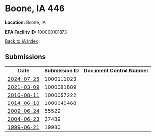 # Boone, IA 446

**Location:** Boone, IA

**EPA Facility ID:** 100000101873

[Back to IA Index](../../index.md)

## Submissions

| Date | Submission ID | Document Control Number |
|------|--------------|-------------------------|
| [2024-07-25](submissions/1000111023.md) | 1000111023 |  |
| [2021-03-09](submissions/1000091889.md) | 1000091889 |  |
| [2016-08-11](submissions/1000057222.md) | 1000057222 |  |
| [2014-06-18](submissions/1000040468.md) | 1000040468 |  |
| [2009-06-24](submissions/55529.md) | 55529 |  |
| [2004-06-23](submissions/37439.md) | 37439 |  |
| [1999-06-21](submissions/19980.md) | 19980 |  |
